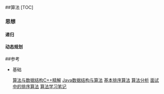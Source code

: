 ##算法
[TOC]

###  思想

#### 递归

#### 动态规划

 ##参考

- 基础

  [算法与数据结构C++精解](http://t.cn/RVHmRYb)
  [Java数据结构与算法](http://t.cn/RtW9dtv) 
  [基本排序算法](http://t.cn/RtW9d5F)
  [算法分析](http://t.cn/RtW9d5k)
  [面试中的排序算法](http://t.cn/RtW9dth)
  [算法学习笔记](http://t.cn/RtW9d5s) 

